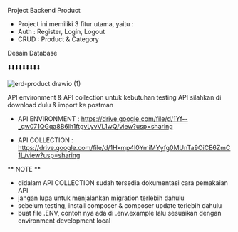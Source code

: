 Project Backend Product
- Project ini memiliki 3 fitur utama, yaitu :
- Auth : Register, Login, Logout
- CRUD : Product & Category

Desain Database

⬇️⬇️⬇️⬇️⬇️⬇️⬇️⬇️⬇️

![erd-product drawio (1)](https://github.com/user-attachments/assets/5cfcabc3-0b44-4fe7-a240-816930775961)

API environment & API collection 
untuk kebutuhan testing API silahkan di download dulu & import ke postman
- API ENVIRONMENT :
https://drive.google.com/file/d/1Yf--_qw071QGqa8B6lh1ftgvLyvVL1wQ/view?usp=sharing

- API COLLECTION :
https://drive.google.com/file/d/1Hxmp4l0YmiMYyfg0MUnTa9OiCE6ZmC1L/view?usp=sharing

** NOTE **

- didalam API COLLECTION sudah tersedia dokumentasi cara pemakaian API 
- jangan lupa untuk menjalankan migration terlebih dahulu
- sebelum testing, install composer & composer update terlebih dahulu
- buat file .ENV, contoh nya ada di .env.example lalu sesuaikan dengan environment development local
